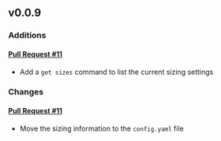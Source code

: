 ## v0.0.9

### Additions

#### [Pull Request #11](https://github.com/Maahsome/ktrouble/pull/11)

- Add a `get sizes` command to list the current sizing settings


### Changes

#### [Pull Request #11](https://github.com/Maahsome/ktrouble/pull/11)

- Move the sizing information to the `config.yaml` file

